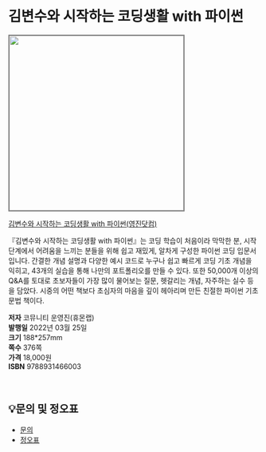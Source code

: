 # 김변수와 시작하는 코딩생활 with 파이썬


<img src="https://www.youngjin.com/images/book_cover/9788931466003.jpg" height="350px" style="border: 2px solid grey;">

[김변수와 시작하는 코딩생활 with 파이썬(영진닷컴)](https://blog.naver.com/ydot/223415798996)

『김변수와 시작하는 코딩생활 with 파이썬』는 코딩 학습이 처음이라 막막한 분, 시작 단계에서 어려움을 느끼는 분들을 위해 쉽고 재밌게, 알차게 구성한 파이썬 코딩 입문서입니다. 간결한 개념 설명과 다양한 예시 코드로 누구나 쉽고 빠르게 코딩 기초 개념을 익히고, 43개의 실습을 통해 나만의 포트폴리오를 만들 수 있다. 또한 50,000개 이상의 Q&A를 토대로 초보자들이 가장 많이 물어보는 질문, 헷갈리는 개념, 자주하는 실수 등을 담았다. 시중의 어떤 책보다 초심자의 마음을 깊이 헤아리며 만든 친절한 파이썬 기초 문법 책이다.

**저자** 코뮤니티 운영진(휴몬랩)  
**발행일** 2022년 03월 25일  
**크기** 188*257mm   
**쪽수** 376쪽  
**가격** 18,000원  
**ISBN** 9788931466003  

<br>

## 💡문의 및 정오표
- [문의](mailto:Support@youngjin.com)
- [정오표](https://www.youngjin.com/Artyboard/mboard.asp?strBoardID=errata)



